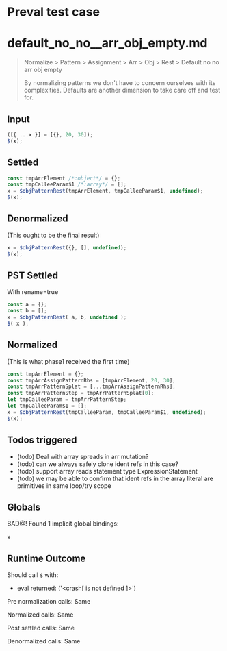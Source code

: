 # Preval test case

# default_no_no__arr_obj_empty.md

> Normalize > Pattern > Assignment > Arr > Obj > Rest > Default no no  arr obj empty
>
> By normalizing patterns we don't have to concern ourselves with its complexities. Defaults are another dimension to take care off and test for.

## Input

`````js filename=intro
([{ ...x }] = [{}, 20, 30]);
$(x);
`````


## Settled


`````js filename=intro
const tmpArrElement /*:object*/ = {};
const tmpCalleeParam$1 /*:array*/ = [];
x = $objPatternRest(tmpArrElement, tmpCalleeParam$1, undefined);
$(x);
`````


## Denormalized
(This ought to be the final result)

`````js filename=intro
x = $objPatternRest({}, [], undefined);
$(x);
`````


## PST Settled
With rename=true

`````js filename=intro
const a = {};
const b = [];
x = $objPatternRest( a, b, undefined );
$( x );
`````


## Normalized
(This is what phase1 received the first time)

`````js filename=intro
const tmpArrElement = {};
const tmpArrAssignPatternRhs = [tmpArrElement, 20, 30];
const tmpArrPatternSplat = [...tmpArrAssignPatternRhs];
const tmpArrPatternStep = tmpArrPatternSplat[0];
let tmpCalleeParam = tmpArrPatternStep;
let tmpCalleeParam$1 = [];
x = $objPatternRest(tmpCalleeParam, tmpCalleeParam$1, undefined);
$(x);
`````


## Todos triggered


- (todo) Deal with array spreads in arr mutation?
- (todo) can we always safely clone ident refs in this case?
- (todo) support array reads statement type ExpressionStatement
- (todo) we may be able to confirm that ident refs in the array literal are primitives in same loop/try scope


## Globals


BAD@! Found 1 implicit global bindings:

x


## Runtime Outcome


Should call `$` with:
 - eval returned: ('<crash[ <ref> is not defined ]>')

Pre normalization calls: Same

Normalized calls: Same

Post settled calls: Same

Denormalized calls: Same
